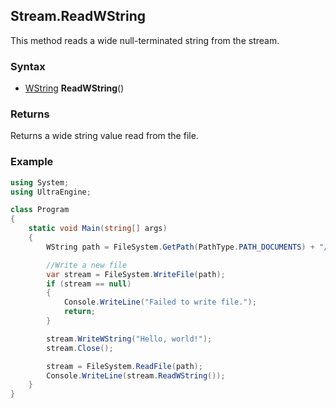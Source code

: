 ## Stream.ReadWString ##
This method reads a wide null-terminated string from the stream.

### Syntax ###
- [WString](WString.md) **ReadWString**()

### Returns ###
Returns a wide string value read from the file.

### Example

```csharp
using System;
using UltraEngine;

class Program
{
    static void Main(string[] args)
    {
        WString path = FileSystem.GetPath(PathType.PATH_DOCUMENTS) + "/temp.txt";

        //Write a new file
        var stream = FileSystem.WriteFile(path);
        if (stream == null)
        {
            Console.WriteLine("Failed to write file.");
            return;
        }

        stream.WriteWString("Hello, world!");
        stream.Close();

        stream = FileSystem.ReadFile(path);
        Console.WriteLine(stream.ReadWString());
    }
}
```